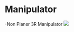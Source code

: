 # Manipulator
-Non Planer 3R Manipulator
![](https://github.com/Nachiket497/Manipulator/blob/main/Basic_3R_NON_Planer_Manipulator/3r_testing.gif)
